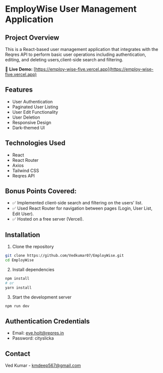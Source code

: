 # EmployWise User Management Application

## Project Overview
This is a React-based user management application that integrates with the Reqres API to perform basic user operations including authentication, editing, and deleting users,client-side search and filtering.

🔗 **Live Demo:** [https://employ-wise-five.vercel.app](https://employ-wise-five.vercel.app)

## Features
- User Authentication
- Paginated User Listing
- User Edit Functionality
- User Deletion
- Responsive Design
- Dark-themed UI

## Technologies Used
- React
- React Router
- Axios
- Tailwind CSS
- Reqres API

## Bonus Points Covered:
- ✅ Implemented client-side search and filtering on the users' list.
- ✅ Used React Router for navigation between pages (Login, User List, Edit User).
- ✅ Hosted on a free server (Vercel).

## Installation

1. Clone the repository
```bash
git clone https://github.com/Vedkumar07/EmployWise.git
cd EmployWise
```

2. Install dependencies
```bash
npm install
# or
yarn install
```

3. Start the development server
```bash
npm run dev
```

## Authentication Credentials
- Email: eve.holt@reqres.in
- Password: cityslicka

## Contact
Ved Kumar - kmdeep567@gmail.com
